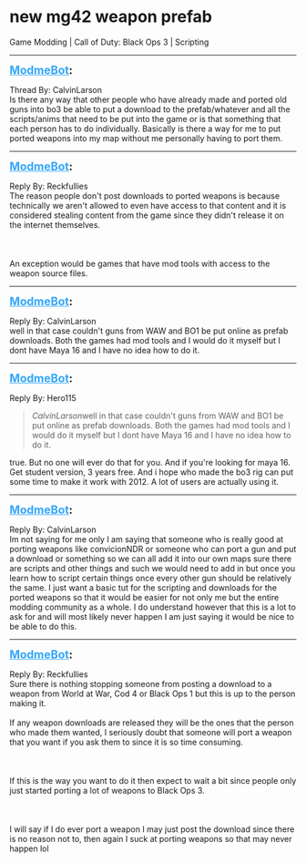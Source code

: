 # new mg42 weapon prefab
Game Modding | Call of Duty: Black Ops 3 | Scripting

---
<strong style="font-size: 1.4em;"><span style="text-decoration: underline;text-decoration-color: #34a7f9;"><span style="color:#34a7f9;">ModmeBot</span></span>:</strong>

<p>Thread By: CalvinLarson<br />Is there any way that other people who have already made and ported old guns into bo3 be able to put a download to the prefab/whatever and all the scripts/anims that need to be put into the game or is that something that each person has to do individually. Basically is there a way for me to put ported weapons into my map without me personally having to port them.</p>

---
<strong style="font-size: 1.4em;"><span style="text-decoration: underline;text-decoration-color: #34a7f9;"><span style="color:#34a7f9;">ModmeBot</span></span>:</strong>

<p>Reply By: Reckfullies<br />The reason people don&#39;t post downloads to ported weapons is because technically we aren&#39;t allowed to even have access to that content and it is considered stealing content from the game since they didn&#39;t release it on the internet themselves.<br /><br /><br /><br />An exception would be games that have mod tools with access to the weapon source files.</p>

---
<strong style="font-size: 1.4em;"><span style="text-decoration: underline;text-decoration-color: #34a7f9;"><span style="color:#34a7f9;">ModmeBot</span></span>:</strong>

<p>Reply By: CalvinLarson<br />well in that case couldn&#39;t guns from WAW and BO1 be put online as prefab downloads. Both the games had mod tools and I would do it myself but I dont have Maya 16 and I have no idea how to do it.</p>

---
<strong style="font-size: 1.4em;"><span style="text-decoration: underline;text-decoration-color: #34a7f9;"><span style="color:#34a7f9;">ModmeBot</span></span>:</strong>

<p>Reply By: Hero115<br /><blockquote><em>CalvinLarson</em>well in that case couldn&#39;t guns from WAW and BO1 be put online as prefab downloads. Both the games had mod tools and I would do it myself but I dont have Maya 16 and I have no idea how to do it. </blockquote> true. But no one will ever do that for you. And if you&#39;re looking for maya 16. Get student version, 3 years free. And i hope who made the bo3 rig can put some time to make it work with 2012. A lot of users are actually using it.</p>

---
<strong style="font-size: 1.4em;"><span style="text-decoration: underline;text-decoration-color: #34a7f9;"><span style="color:#34a7f9;">ModmeBot</span></span>:</strong>

<p>Reply By: CalvinLarson<br />Im not saying for me only I am saying that someone who is really good at porting weapons like convicionNDR or someone who can port a gun and put a download or something so we can all add it into our own maps sure there are scripts and other things and such we would need to add in but once you learn how to script certain things once every other gun should be relatively the same. I just want a basic tut for the scripting and downloads for the ported weapons so that it would be easier for not only me but the entire modding community as a whole. I do understand however that this is a lot to ask for and will most likely never happen I am just saying it would be nice to be able to do this.</p>

---
<strong style="font-size: 1.4em;"><span style="text-decoration: underline;text-decoration-color: #34a7f9;"><span style="color:#34a7f9;">ModmeBot</span></span>:</strong>

<p>Reply By: Reckfullies<br />Sure there is nothing stopping someone from posting a download to a weapon from World at War, Cod 4 or Black Ops 1 but this is up to the person making it.<br /><br />If any weapon downloads are released they will be the ones that the person who made them wanted, I seriously doubt that someone will port a weapon that you want if you ask them to since it is so time consuming.<br /><br /><br /><br />If this is the way you want to do it then expect to wait a bit since people only just started porting a lot of weapons to Black Ops 3.<br /><br /><br /><br />I will say if I do ever port a weapon I may just post the download since there is no reason not to, then again I suck at porting weapons so that may never happen lol</p>
